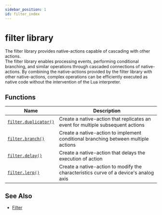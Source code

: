 ```yaml
---
sidebar_position: 1
id: filter_index
---
```


# filter library
The filter library provides native-actions capable of cascading with other actions.<br/>
The filter library enables processing events, performing conditional branching, and similar operations through cascaded connections of native-actions.
By combining the native-actions provided by the filter library with other native-actions, complex operations can be efficiently executed as native code without the intervention of the Lua interpreter.

## Functions
|Name|Description|
|-|-|
|[```filter.duplicator()```](/libs/filter/filter_duplicator)|Create a native-action that replicates an event for multiple subsequent actions|
|[```filter.branch()```](/libs/filter/filter_branch)|Create a native-action to implement conditional branching between multiple actions|
|[```filter.delay()```](/libs/filter/filter_delay)|Create a native-action that delays the execution of action|
|[```filter.lerp()```](/libs/filter/filter_lerp)|Create a native-action to modify the characteristics curve of a device's analog axis|

## See Also
- [Filter](/guide/event-action-mapping#filter)